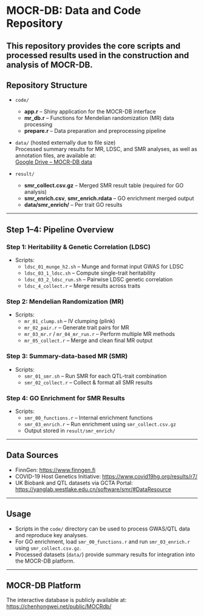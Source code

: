 # MOCR-DB: Data and Code Repository

This repository provides the core scripts and processed results used in the construction and analysis of **MOCR-DB**.
---
## Repository Structure

- `code/`
  - **app.r** – Shiny application for the MOCR-DB interface
  - **mr_db.r** – Functions for Mendelian randomization (MR) data processing
  - **prepare.r** – Data preparation and preprocessing pipeline

- `data/` (hosted externally due to file size)  
  Processed summary results for MR, LDSC, and SMR analyses, as well as annotation files, are available at:  
  [Google Drive – MOCR-DB data](https://drive.google.com/drive/folders/1JwYUawmOvkdaxxMwNB3gsgqsTTS9SSsP?usp=drive_link)

- `result/`
  - **smr_collect.csv.gz** – Merged SMR result table (required for GO analysis)  
  - **smr_enrich.csv**, **smr_enrich.rdata** – GO enrichment merged output  
  - **data/smr_enrich/** – Per trait GO results
---
## Step 1–4: Pipeline Overview

### Step 1: Heritability & Genetic Correlation (LDSC)
- Scripts:
  - `ldsc_01_munge_h2.sh` – Munge and format input GWAS for LDSC  
  - `ldsc_03_1_ldsc.sh` – Compute single-trait heritability  
  - `ldsc_03_2_ldsc_run.sh` – Pairwise LDSC genetic correlation  
  - `ldsc_4_collect.r` – Merge results across traits  

### Step 2: Mendelian Randomization (MR)
- Scripts:
  - `mr_01_clump.sh` – IV clumping (plink)  
  - `mr_02_pair.r` – Generate trait pairs for MR  
  - `mr_03_mr.r` / `mr_04_mr_run.r` – Perform multiple MR methods  
  - `mr_05_collect.r` – Merge and clean final MR output  

### Step 3: Summary-data-based MR (SMR)
- Scripts:
  - `smr_01_smr.sh` – Run SMR for each QTL-trait combination  
  - `smr_02_collect.r` – Collect & format all SMR results  

### Step 4: GO Enrichment for SMR Results
- Scripts:
  - `smr_00_functions.r` – Internal enrichment functions  
  - `smr_03_enrich.r` – Run enrichment using `smr_collect.csv.gz`  
  - Output stored in `result/smr_enrich/`
---
## Data Sources

- FinnGen: https://www.finngen.fi  
- COVID-19 Host Genetics Initiative: https://www.covid19hg.org/results/r7/  
- UK Biobank and QTL datasets via GCTA Portal:  
  https://yanglab.westlake.edu.cn/software/smr/#DataResource  
---
## Usage

- Scripts in the `code/` directory can be used to process GWAS/QTL data and reproduce key analyses.  
- For GO enrichment, load `smr_00_functions.r` and run `smr_03_enrich.r` using `smr_collect.csv.gz`.  
- Processed datasets (`data/`) provide summary results for integration into the MOCR-DB platform.  
---
## MOCR-DB Platform

The interactive database is publicly available at:  
 https://chenhongwei.net/public/MOCRdb/




